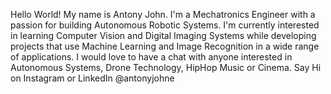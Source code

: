 Hello World! My name is Antony John. I'm a Mechatronics Engineer with a passion for building Autonomous Robotic Systems.
I'm currently interested in learning Computer Vision and Digital Imaging Systems while developing projects that use Machine Learning and Image Recognition in a wide range of applications.
I would love to have a chat with anyone interested in Autonomous Systems, Drone Technology, HipHop Music or Cinema.
Say Hi on Instagram or LinkedIn @antonyjohne 


<!---
antonyjohne/antonyjohne is a ✨ special ✨ repository because its `README.md` (this file) appears on your GitHub profile.
You can click the Preview link to take a look at your changes.
--->
